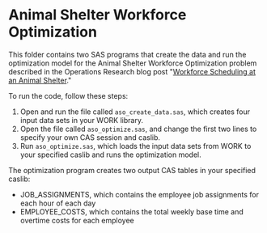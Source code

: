 # Animal Shelter Workforce Optimization

This folder contains two SAS programs that create the data and run the optimization model for the Animal Shelter Workforce Optimization problem described in the Operations Research blog post "[Workforce Scheduling at an Animal Shelter](https://blogs.sas.com/content/operations/)." 

To run the code, follow these steps: 
1. Open and run the file called `aso_create_data.sas`, which creates four input data sets in your WORK library.
2. Open the file called `aso_optimize.sas`, and change the first two lines to specify your own CAS session and caslib. 
3. Run `aso_optimize.sas`, which loads the input data sets from WORK to your specified caslib and runs the optimization model. 

The optimization program creates two output CAS tables in your specified caslib:
* JOB_ASSIGNMENTS, which contains the employee job assignments for each hour of each day
* EMPLOYEE_COSTS, which contains the total weekly base time and overtime costs for each employee
